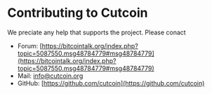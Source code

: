 # Contributing to Cutcoin

We preciate any help that supports the project. Please conact

- Forum: [https://bitcointalk.org/index.php?topic=5087550.msg48784779#msg48784779](https://bitcointalk.org/index.php?topic=5087550.msg48784779#msg48784779)
- Mail: [info@cutcoin.org](mailto:info@cutcoin.org)
- GitHub: [https://github.com/cutcoin](https://github.com/cutcoin)